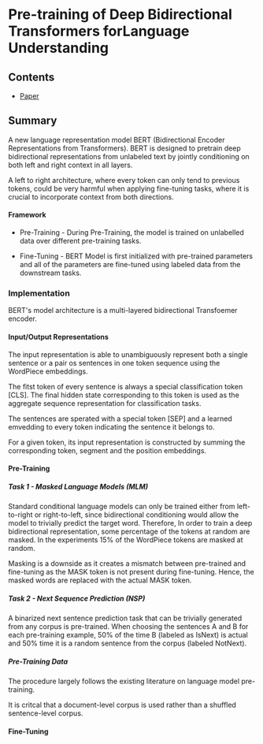 # Pre-training of Deep Bidirectional Transformers forLanguage Understanding

## Contents

* [Paper](Paper.pdf)

## Summary 

A new language representation model BERT (Bidirectional Encoder Representations from Transformers). BERT is designed to pretrain deep bidirectional representations from unlabeled text by jointly conditioning on both left and right context in all layers.

A left to right architecture, where every token can only tend to previous tokens, could be very harmful when applying fine-tuning tasks, where it is crucial to incorporate context from both directions.

#### Framework

* Pre-Training - During Pre-Training, the model is trained on unlabelled data over different pre-training tasks.

* Fine-Tuning - BERT Model is first initialized with pre-trained parameters and all of the parameters are fine-tuned using labeled data from the downstream tasks. 

### Implementation

BERT's model architecture is a multi-layered bidirectional Transfoemer encoder.

#### Input/Output Representations

The input representation is able to unambiguously represent both a single sentence or a pair os sentences in one token sequence using the WordPiece embeddings.

The fitst token of every sentence is always a special classification token [CLS]. The final hidden state corresponding to this token is used as the aggregate sequence representation for classification tasks.

The sentences are sperated with a special token [SEP] and a learned emvedding to every token indicating the sentence it belongs to.

For a given token, its input representation is constructed by summing the corresponding token, segment and the position embeddings.

#### Pre-Training

##### Task 1 - Masked Language Models (MLM)

Standard conditional language models can only be trained either from left-to-right or right-to-left, since bidirectional conditioning would allow the model to trivially predict the target word.
Therefore, In order to train a deep bidirectional representation, some percentage of the tokens at random are masked. In the experiments 15% of the WordPiece tokens are masked at random.

Masking is a downside as it creates a mismatch between pre-trained and fine-tuning as the MASK token is not present during fine-tuning. Hence, the masked words are replaced with the actual MASK token.

##### Task 2 - Next Sequence Prediction (NSP)

A binarized next sentence prediction task that can be trivially generated from any corpus is pre-trained. When choosing the sentences A and B for each pre-training example, 50% of the time B (labeled as IsNext) is actual and 50% time it is a random sentence from the corpus (labeled NotNext).

##### Pre-Training Data

The procedure largely follows the existing literature on language model pre-training.

It is critcal that a document-level corpus is used rather than a shuffled sentence-level corpus.

#### Fine-Tuning 